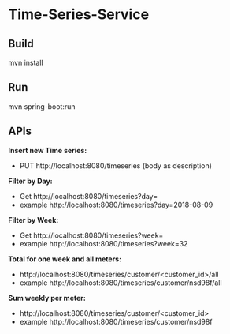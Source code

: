 # Time-Series-Service

## Build
mvn install

## Run
mvn spring-boot:run

## APIs

**Insert new Time series:**

- PUT http://localhost:8080/timeseries (body as description)

**Filter by Day:**

- Get http://localhost:8080/timeseries?day=<yyyy-mm-dd> 
- example 
  http://localhost:8080/timeseries?day=2018-08-09

**Filter by Week:**

- Get http://localhost:8080/timeseries?week=<week in year> 
- example 
  http://localhost:8080/timeseries?week=32

**Total for one week and all meters:**

- http://localhost:8080/timeseries/customer/<customer_id>/all
- example
  http://localhost:8080/timeseries/customer/nsd98f/all

**Sum weekly per meter:**

- http://localhost:8080/timeseries/customer/<customer_id>
- example
  http://localhost:8080/timeseries/customer/nsd98f

